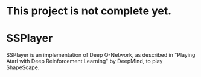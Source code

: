 # This project is not complete yet.
# SSPlayer

SSPlayer is an implementation of Deep Q-Network, as described in "Playing Atari with Deep Reinforcement Learning" by DeepMind, to play ShapeScape.
